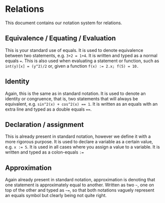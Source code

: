 # Relations

This document contains our notation system for relations.

## Equivalence / Equating / Evaluation
This is your standard use of equals. It is used to denote equivalence between
two statements, e.g. `3+2 = 1+4`. It is written and typed as a normal equals
`=`. This is also used when evaluating a statement or function, such as
`int(y)[x] = (y^2)/2` or, given a function `f(x) := 2.x; f(5) = 10.`
## Identity
Again, this is the same as in standard notation. It is used to denote an
identity or congruence, that is, two statements that will always be equivalent,
e.g.  `sin^2(x) + cos^2(x) == 1`. It is written as an equals with an
extra line and typed as a double equals `==`.

## Declaration / assignment
This is already present in standard notation, however we define it with a more
rigorous purpose. It is used to declare a variable as a certain value, e.g. `x
:= 5`. It is used in all cases where you assign a value to a variable. It is
written and typed as a colon-equals `:=` 

## Approximation
Again already present in standard notation, approximation is denoting that one
statement is approximately equal to another. Written as two `~`, one on top of the other and typed
as `~=`, so that both notations vaguely represent an equals symbol but clearly being not quite right.
